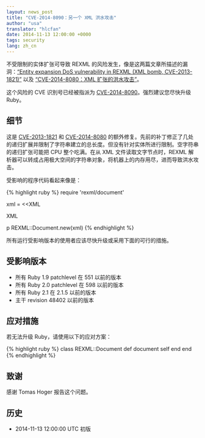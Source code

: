 ```yaml
---
layout: news_post
title: "CVE-2014-8090：另一个 XML 洪水攻击"
author: "usa"
translator: "hlcfan"
date: 2014-11-13 12:00:00 +0000
tags: security
lang: zh_cn
---
```


不受限制的实体扩张可导致 REXML 的风险发生，像是这两篇文章所描述的漏洞：[“Entity expansion DoS vulnerability in REXML (XML bomb, CVE-2013-1821)”](https://www.ruby-lang.org/en/news/2013/02/22/rexml-dos-2013-02-22/) 以及 [“CVE-2014-8080：XML 扩张的洪水攻击”](https://www.ruby-lang.org/en/news/2014/10/27/rexml-dos-cve-2014-8080/)。

这个风险的 CVE 识別号已经被指派为 [CVE-2014-8090](http://cve.mitre.org/cgi-bin/cvename.cgi?name=CVE-2014-8090)。强烈建议您尽快升级 Ruby。

## 细节

这是 [CVE-2013-1821](https://www.ruby-lang.org/en/news/2013/02/22/rexml-dos-2013-02-22/) 和 [CVE-2014-8080](https://www.ruby-lang.org/en/news/2014/10/27/rexml-dos-cve-2014-8080/) 的额外修复。先前的补丁修正了几处的递归扩展并限制了字符串建立的总长度。但没有针对实体所进行限制。空字符串的递归扩张可能把 CPU 整个吃满。在从 XML 文件读取文字节点时，REXML 解析器可以转成占用极大空间的字符串对象，将机器上的内存用尽，进而导致洪水攻击。

受影响的程序代码看起来像是：

{% highlight ruby %}
require 'rexml/document'

xml = <<XML
<!DOCTYPE root [
  # ENTITY expansion vector
]>
<cd></cd>
XML

p REXML::Document.new(xml)
{% endhighlight %}

所有运行受影响版本的使用者应该尽快升级或采用下面的可行的措施。

## 受影响版本

* 所有 Ruby 1.9 patchlevel 在 551 以前的版本
* 所有 Ruby 2.0 patchlevel 在 598 以前的版本
* 所有 Ruby 2.1 在 2.1.5 以前的版本
* 主干 revision 48402 以前的版本

## 应对措施

若无法升级 Ruby，请使用以下的应对方案：

{% highlight ruby %}
class REXML::Document
  def document
    self
  end
end
{% endhighlight %}

## 致谢

感谢 Tomas Hoger 报告这个问题。

## 历史

* 2014-11-13 12:00:00 UTC 初版
